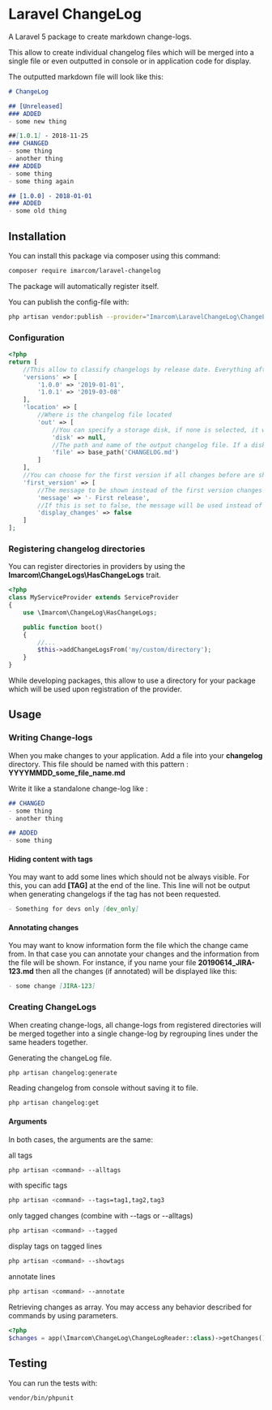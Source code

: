 # Laravel ChangeLog
A Laravel 5 package to create markdown change-logs.

This allow to create individual changelog files which will be merged into a single file or even outputted in console or in application code for display.

The outputted markdown file will look like this:

```markdown
# ChangeLog

## [Unreleased]
### ADDED
- some new thing

##[1.0.1] - 2018-11-25
### CHANGED
- some thing
- another thing
### ADDED
- some thing
- some thing again

## [1.0.0] - 2018-01-01
### ADDED
- some old thing
```

## Installation

You can install this package via composer using this command:

```bash
composer require imarcom/laravel-changelog
```

The package will automatically register itself.

You can publish the config-file with:

```bash
php artisan vendor:publish --provider="Imarcom\LaravelChangeLog\ChangeLogServiceProvider"
```

### Configuration

```php
<?php
return [
    //This allow to classify changelogs by release date. Everything after the last version will be unreleased.
    'versions' => [
        '1.0.0' => '2019-01-01',
        '1.0.1' => '2019-03-08'    
    ], 
    'location' => [
        //Where is the changelog file located
        'out' => [
            //You can specify a storage disk, if none is selected, it will but put locally at the set path.
            'disk' => null,
            //The path and name of the output changelog file. If a disk is selected, this will be retrieved on the disk.
            'file' => base_path('CHANGELOG.md')
        ]
    ],
    //You can choose for the first version if all changes before are shown or if a single message is used instead.
    'first_version' => [
        //The message to be shown instead of the first version changes
        'message' => '- First release',
        //If this is set to false, the message will be used instead of showing changes for the first version.
        'display_changes' => false
    ]
];
```

### Registering changelog directories
You can register directories in providers by using the **Imarcom\ChangeLogs\HasChangeLogs** trait.
```php
<?php
class MyServiceProvider extends ServiceProvider
{
    use \Imarcom\ChangeLog\HasChangeLogs;

    public function boot()
    {
        //...
        $this->addChangeLogsFrom('my/custom/directory');
    }
}
```
While developing packages, this allow to use a directory for your package which will be used upon registration of the provider.


## Usage
### Writing Change-logs
When you make changes to your application. Add a file into your **changelog** directory. This file should be named with this pattern : **YYYYMMDD_some_file_name.md**

Write it like a standalone change-log like :

```markdown
## CHANGED
- some thing
- another thing

## ADDED
- some thing
```

#### Hiding content with tags
You may want to add some lines which should not be always visible. For this, you can add **[TAG]** at the end of the line. This line will not be output when generating changelogs if the tag has not been requested.
```markdown
- Something for devs only [dev_only]
```

#### Annotating changes
You may want to know information form the file which the change came from. In that case you can annotate your changes and the information from the file will be shown. For instance, if you name your file **20190614_JIRA-123.md** then all the changes (if annotated) will be displayed like this:
```markdown
- some change [JIRA-123]
```

### Creating ChangeLogs
When creating change-logs, all change-logs from registered directories will be merged together into a single change-log by regrouping lines under the same headers together.

Generating the changeLog file.

```bash
php artisan changelog:generate
```


Reading changelog from console without saving it to file.

```bash
php artisan changelog:get
```

#### Arguments
In both cases, the arguments are the same:

all tags
```bash
php artisan <command> --alltags
```
with specific tags
```bash
php artisan <command> --tags=tag1,tag2,tag3
```

only tagged changes (combine with --tags or --alltags)
```bash
php artisan <command> --tagged
```

display tags on tagged lines
```bash
php artisan <command> --showtags
```

annotate lines
```bash
php artisan <command> --annotate
```


Retrieving changes as array.
You may access any behavior described for commands by using parameters.

```php
<?php
$changes = app(\Imarcom\ChangeLog\ChangeLogReader::class)->getChanges();
```


## Testing

You can run the tests with:

```bash
vendor/bin/phpunit
```
